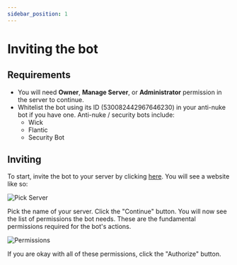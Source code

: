 ```yaml
---
sidebar_position: 1
---
```


# Inviting the bot

## Requirements

- You will need **Owner**, **Manage Server**, or **Administrator** permission in the server to continue.
- Whitelist the bot using its ID (530082442967646230) in your anti-nuke bot if you have one. Anti-nuke / security bots include:
  - Wick
  - Flantic
  - Security Bot

## Inviting

To start, invite the bot to your server by clicking [here](https://giveaway.boats/invite).
You will see a website like so:

![Pick Server](/assets/basics/inviting-the-bot/pick-server.png)

Pick the name of your server. Click the "Continue" button.
You will now see the list of permissions the bot needs. These are the fundamental permissions required for the bot's actions.

![Permissions](/assets/basics/inviting-the-bot/permissions.png)

If you are okay with all of these permissions, click the "Authorize" button.
